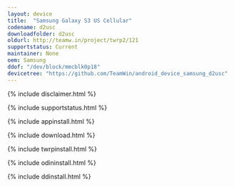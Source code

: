 ```yaml
---
layout: device
title:  "Samsung Galaxy S3 US Cellular"
codename: d2usc
downloadfolder: d2usc
oldurl: http://teamw.in/project/twrp2/121
supportstatus: Current
maintainer: None
oem: Samsung
ddof: "/dev/block/mmcblk0p18"
devicetree: "https://github.com/TeamWin/android_device_samsung_d2usc"
---
```


{% include disclaimer.html %}

{% include supportstatus.html %}

{% include appinstall.html %}

{% include download.html %}

{% include twrpinstall.html %}

{% include odininstall.html %}

{% include ddinstall.html %}
